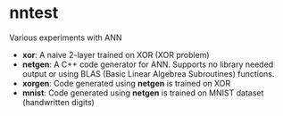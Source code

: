nntest
======

Various experiments with ANN

* **xor**: A naive 2-layer trained on XOR (XOR problem)
* **netgen**: A C++ code generator for ANN. Supports no library needed output or using BLAS  (Basic Linear Algebrea Subroutines) functions.
* **xorgen**: Code generated using **netgen** is trained on XOR
* **mnist**: Code generated using **netgen** is trained on MNIST dataset (handwritten digits)
